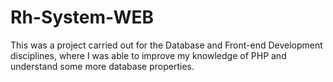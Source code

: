 # Rh-System-WEB


This was a project carried out for the Database and Front-end Development disciplines, where I was able to improve my knowledge of PHP and understand some more database properties.
